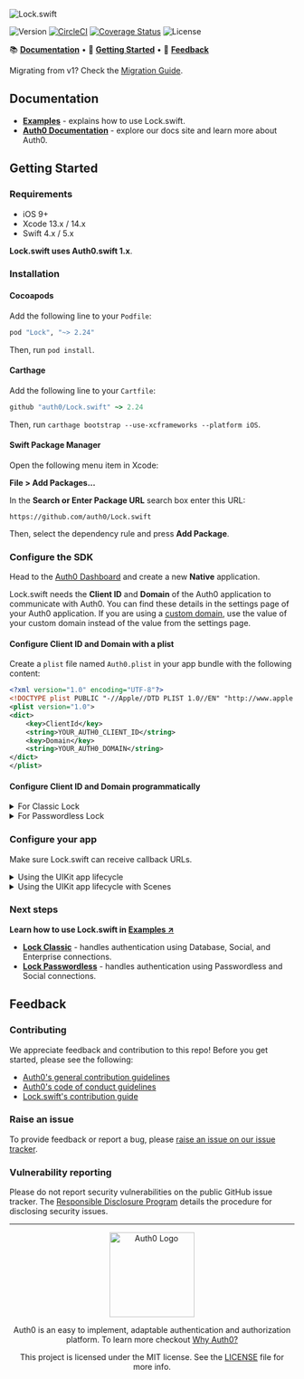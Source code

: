 ![Lock.swift](https://cdn.auth0.com/website/sdks/banners/lock-swift-banner.png)

![Version](https://img.shields.io/cocoapods/v/Lock.svg?style=flat)
[![CircleCI](https://img.shields.io/circleci/project/github/auth0/Lock.swift.svg?style=flat)](https://circleci.com/gh/auth0/Lock.swift/tree/master)
[![Coverage Status](https://img.shields.io/codecov/c/github/auth0/Lock.swift/master.svg?style=flat)](https://codecov.io/github/auth0/Lock.swift)
![License](https://img.shields.io/github/license/auth0/Lock.swift.svg?style=flat)

📚 [**Documentation**](#documentation) • 🚀 [**Getting Started**](#getting-started) • 💬 [**Feedback**](#feedback)

Migrating from v1? Check the [Migration Guide](MIGRATION.md).

## Documentation

- [**Examples**](EXAMPLES.md) - explains how to use Lock.swift.
- [**Auth0 Documentation**](https://auth0.com/docs) - explore our docs site and learn more about Auth0.

## Getting Started

### Requirements

- iOS 9+
- Xcode 13.x / 14.x
- Swift 4.x / 5.x

**Lock.swift uses Auth0.swift 1.x**.

### Installation

#### Cocoapods

Add the following line to your `Podfile`:

```ruby
pod "Lock", "~> 2.24"
```

Then, run `pod install`.

#### Carthage

Add the following line to your `Cartfile`:

```ruby
github "auth0/Lock.swift" ~> 2.24
```

Then, run `carthage bootstrap --use-xcframeworks --platform iOS`.

#### Swift Package Manager

Open the following menu item in Xcode:

**File > Add Packages...**

In the **Search or Enter Package URL** search box enter this URL: 

```text
https://github.com/auth0/Lock.swift
```

Then, select the dependency rule and press **Add Package**.

### Configure the SDK

Head to the [Auth0 Dashboard](https://manage.auth0.com/#/applications/) and create a new **Native** application.

Lock.swift needs the **Client ID** and **Domain** of the Auth0 application to communicate with Auth0. You can find these details in the settings page of your Auth0 application. If you are using a [custom domain](https://auth0.com/docs/brand-and-customize/custom-domains), use the value of your custom domain instead of the value from the settings page.

#### Configure Client ID and Domain with a plist

Create a `plist` file named `Auth0.plist` in your app bundle with the following content:

```xml
<?xml version="1.0" encoding="UTF-8"?>
<!DOCTYPE plist PUBLIC "-//Apple//DTD PLIST 1.0//EN" "http://www.apple.com/DTDs/PropertyList-1.0.dtd">
<plist version="1.0">
<dict>
    <key>ClientId</key>
    <string>YOUR_AUTH0_CLIENT_ID</string>
    <key>Domain</key>
    <string>YOUR_AUTH0_DOMAIN</string>
</dict>
</plist>
```

#### Configure Client ID and Domain programmatically

<details>
  <summary>For Classic Lock</summary>

```swift
Lock
    .classic(clientId: "YOUR_AUTH0_CLIENT_ID", domain: "YOUR_AUTH0_DOMAIN")
    // ...
```
</details>

<details>
  <summary>For Passwordless Lock</summary>

```swift
Lock
    .passwordless(clientId: "YOUR_AUTH0_CLIENT_ID", domain: "YOUR_AUTH0_DOMAIN")
    // ...
```
</details>

### Configure your app

Make sure Lock.swift can receive callback URLs.

<details>
  <summary>Using the UIKit app lifecycle</summary>

```swift
// AppDelegate.swift

import Lock

// ...

func application(_ app: UIApplication,
                 open url: URL,
                 options: [UIApplication.OpenURLOptionsKey: Any]) -> Bool {
    return Lock.resumeAuth(url, options: options)
}
```
</details>

<details>
  <summary>Using the UIKit app lifecycle with Scenes</summary>

```swift
// SceneDelegate.swift

import Lock

// ...

func scene(_ scene: UIScene, openURLContexts URLContexts: Set<UIOpenURLContext>) {
    guard let url = URLContexts.first?.url else { return }
    Lock.resumeAuth(url, options: [:])
}
```
</details>

### Next steps

**Learn how to use Lock.swift in [Examples ↗](EXAMPLES.md)**

- [**Lock Classic**](https://github.com/auth0/Lock.swift/blob/master/EXAMPLES.md#lock-classic) - handles authentication using Database, Social, and Enterprise connections.
- [**Lock Passwordless**](https://github.com/auth0/Lock.swift/blob/master/EXAMPLES.md#lock-passwordless) - handles authentication using Passwordless and Social connections.

## Feedback

### Contributing

We appreciate feedback and contribution to this repo! Before you get started, please see the following:

- [Auth0's general contribution guidelines](https://github.com/auth0/open-source-template/blob/master/GENERAL-CONTRIBUTING.md)
- [Auth0's code of conduct guidelines](https://github.com/auth0/open-source-template/blob/master/CODE-OF-CONDUCT.md)
- [Lock.swift's contribution guide](CONTRIBUTING.md)

### Raise an issue

To provide feedback or report a bug, please [raise an issue on our issue tracker](https://github.com/auth0/Lock.swift/issues).

### Vulnerability reporting

Please do not report security vulnerabilities on the public GitHub issue tracker. The [Responsible Disclosure Program](https://auth0.com/responsible-disclosure-policy) details the procedure for disclosing security issues.

---

<p align="center">
  <picture>
    <source media="(prefers-color-scheme: light)" srcset="https://cdn.auth0.com/website/sdks/logos/auth0_light_mode.png" width="150">
    <source media="(prefers-color-scheme: dark)" srcset="https://cdn.auth0.com/website/sdks/logos/auth0_dark_mode.png" width="150">
    <img alt="Auth0 Logo" src="https://cdn.auth0.com/website/sdks/logos/auth0_light_mode.png" width="150">
  </picture>
</p>

<p align="center">Auth0 is an easy to implement, adaptable authentication and authorization platform. To learn more checkout <a href="https://auth0.com/why-auth0">Why Auth0?</a></p>

<p align="center">This project is licensed under the MIT license. See the <a href="./LICENSE"> LICENSE</a> file for more info.</p>
